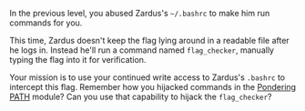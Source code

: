 In the previous level, you abused Zardus's `~/.bashrc` to make him run commands for you.

This time, Zardus doesn't keep the flag lying around in a readable file after he logs in.
Instead he'll run a command named `flag_checker`, manually typing the flag into it for verification.

Your mission is to use your continued write access to Zardus's `.bashrc` to intercept this flag.
Remember how you hijacked commands in the [Pondering PATH](../path) module?
Can you use that capability to hijack the `flag_checker`?
